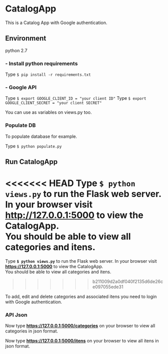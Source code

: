 
# CatalogApp
This is a Catalog App with Google authentication.

## Environment

python 2.7

### - Install python requirements

Type `$ pip install -r requirements.txt`

### - Google API

Type `$ export GOOGLE_CLIENT_ID = "your client ID"`
Type `$ export GOOGLE_CLIENT_SECRET = "your client SECRET"`

You can use as variables on views.py too.
### Populate DB
To populate database for example.

Type `$ python populate.py`

## Run CatalogApp

<<<<<<< HEAD
Type **`$ python views.py`** to run the Flask web server. In your browser visit **http://127.0.0.1:5000** to view the CatalogApp.  
You should be able to view all categories and itens.
=======
Type **`$ python views.py`** to run the Flask web server. In your browser visit **https://127.0.0.1:5000** to view the CatalogApp.  
You should be able to view all categories and itens. 
>>>>>>> b211009d2a0df040f2135d6de26ce097055ede31

To add, edit and delete categories and associated itens you need to login with Google authentication.

### API Json

Now type **https://127.0.0.1:5000/categories** on your browser to view all categories in json format.

Now type **https://127.0.0.1:5000/itens** on your browser to view all itens in json format.
